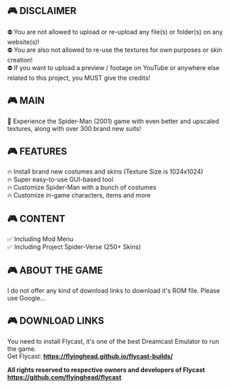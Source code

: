## 🎮 DISCLAIMER
⛔ You are not allowed to upload or re-upload any file(s) or folder(s) on any website(s)! <br>
⛔ You are also not allowed to re-use the textures for own purposes or skin creation! <br>
⛔ If you want to upload a preview / footage on YouTube or anywhere else related to this project, you MUST give the credits! <br>

## 🎮 MAIN
📢 Experience the Spider-Man (2001) game with even better and upscaled textures, along with over 300 brand new suits! <br>

## 🎮 FEATURES
🔥 Install brand new costumes and skins (Texture Size is 1024x1024) <br>
🔥 Super easy-to-use GUI-based tool <br>
🔥 Customize Spider-Man with a bunch of costumes <br>
🔥 Customize in-game characters, items and more <br>

## 🎮 CONTENT
✅ Including Mod Menu <br>
✅ Including Project Spider-Verse (250+ Skins) <br>

## 🎮 ABOUT THE GAME
I do not offer any kind of download links to download it's ROM file.
Please use Google...

## 🎮 DOWNLOAD LINKS
You need to install Flycast, it's one of the best Dreamcast Emulator to run the game.
<br> Get Flycast: **https://flyinghead.github.io/flycast-builds/**

**All rights reserved to respective owners and developers of Flycast**
<br> **https://github.com/flyinghead/flycast**
